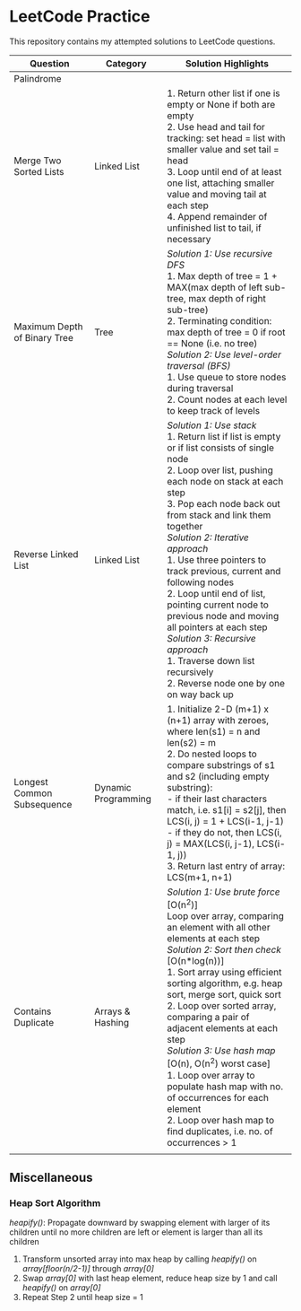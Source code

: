 # LeetCode Practice

This repository contains my attempted solutions to LeetCode questions.

| Question | Category | Solution Highlights |
| -------- | -------- | ------------------- |
| Palindrome | |
| Merge Two Sorted Lists | Linked List | 1. Return other list if one is empty or None if both are empty <br> 2. Use head and tail for tracking: set head = list with smaller value and set tail = head <br> 3. Loop until end of at least one list, attaching smaller value and moving tail at each step <br> 4. Append remainder of unfinished list to tail, if necessary |
| Maximum Depth of Binary Tree | Tree | *Solution 1: Use recursive DFS* <br> 1. Max depth of tree = 1 + MAX(max depth of left sub-tree, max depth of right sub-tree) <br> 2. Terminating condition: max depth of tree = 0 if root == None (i.e. no tree) <br> *Solution 2: Use level-order traversal (BFS)* <br> 1. Use queue to store nodes during traversal <br> 2. Count nodes at each level to keep track of levels |
| Reverse Linked List | Linked List | *Solution 1: Use stack* <br> 1. Return list if list is empty or if list consists of single node <br> 2. Loop over list, pushing each node on stack at each step <br> 3. Pop each node back out from stack and link them together <br> *Solution 2: Iterative approach* <br> 1. Use three pointers to track previous, current and following nodes <br> 2. Loop until end of list, pointing current node to previous node and moving all pointers at each step <br> *Solution 3: Recursive approach* <br> 1. Traverse down list recursively <br> 2. Reverse node one by one on way back up |
| Longest Common Subsequence | Dynamic Programming | 1. Initialize 2-D (m+1) x (n+1) array with zeroes, where len(s1) = n and len(s2) = m <br> 2. Do nested loops to compare substrings of s1 and s2 (including empty substring): <br> - if their last characters match, i.e. s1[i] = s2[j], then LCS(i, j) = 1 + LCS(i-1, j-1) <br> - if they do not, then LCS(i, j) = MAX(LCS(i, j-1), LCS(i-1, j)) <br> 3. Return last entry of array: LCS(m+1, n+1) |
| Contains Duplicate | Arrays & Hashing | *Solution 1: Use brute force* [O(n<sup>2</sup>)] <br> Loop over array, comparing an element with all other elements at each step <br> *Solution 2: Sort then check* [O(n*log(n))] <br> 1. Sort array using efficient sorting algorithm, e.g. heap sort, merge sort, quick sort <br> 2. Loop over sorted array, comparing a pair of adjacent elements at each step <br> *Solution 3: Use hash map* [O(n), O(n<sup>2</sup>) worst case] <br> 1. Loop over array to populate hash map with no. of occurrences for each element <br> 2. Loop over hash map to find duplicates, i.e. no. of occurrences > 1 |
||||

## Miscellaneous

### Heap Sort Algorithm
*heapify()*: Propagate downward by swapping element with larger of its children until no more children are left or element is larger than all its children
1. Transform unsorted array into max heap by calling *heapify()* on *array[floor(n/2-1)]* through *array[0]*
2. Swap *array[0]* with last heap element, reduce heap size by 1 and call *heapify()* on *array[0]*
3. Repeat Step 2 until heap size = 1
